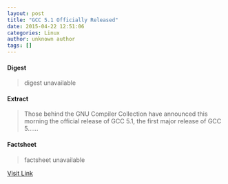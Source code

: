 ```yaml
---
layout: post
title: "GCC 5.1 Officially Released"
date: 2015-04-22 12:51:06
categories: Linux
author: unknown author
tags: []
---
```



#### Digest
>digest unavailable

#### Extract
>Those behind the GNU Compiler Collection have announced this morning the official release of GCC 5.1, the first major release of GCC 5......

#### Factsheet
>factsheet unavailable

[Visit Link](http://www.phoronix.com/scan.php?page=news_item&px=GCC-5.1-Released)



